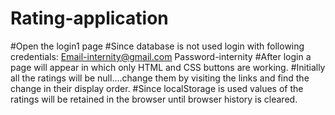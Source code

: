 # Rating-application
#Open the login1 page
#Since database is not used login with following credentials:
      Email-internity@gmail.com
      Password-internity
#After login a page will appear in which only HTML and CSS buttons are working.
#Initially all the ratings will be null....change them by visiting the links and find the change in their display order.
#Since localStorage is used values of the ratings will be retained in the browser until browser history is cleared.
